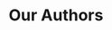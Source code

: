 ---
title: Our Authors
banner_title: Our Authors
banner_tagline: We Work With the Best of the Best.
banner_image: /img/banner_default.jpg
description: >-
   Meet our passionate authors and explore their published books below.
sitemap:
  priority: 0.8
id: authors-page
---